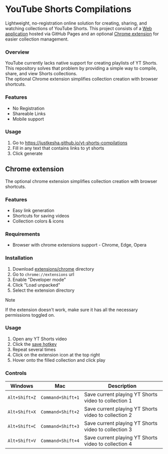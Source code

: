 # YouTube Shorts Compilations

Lightweight, no-registration online solution for creating, sharing, and watching collections of YouTube Shorts.
This project consists of a [Web application](https://justkesha.github.io/yt-shorts-compilations/) hosted via GitHub Pages and an optional [Chrome extension](../../#chrome-extension) for easier collection management.

### Overview

YouTube currently lacks native support for creating playlists of YT Shorts.<br>
This repository solves that problem by providing a simple way to compile, share, and view Shorts collections.<br>
The optional Chrome extension simplifies collection creation with browser shortcuts.

### Features

- No Registration
- Shareable Links
- Mobile support

### Usage

1. Go to https://justkesha.github.io/yt-shorts-compilations
2. Fill in any text that contains links to yt shorts
3. Click generate

## Chrome extension

The optional chrome extension simplifies collection creation with browser shortcuts.

### Features

- Easy link generation
- Shortcuts for saving videos
- Collection colors & icons

### Requirements

- Browser with chrome extensions support - Chrome, Edge, Opera

### Installation

1. Download [extensions/chrome](extensions/chrome) directory
2. Go to `chrome://extensions` url
3. Enable "Developer mode"
4. Click "Load unpacked"
5. Select the extension directory

> [!NOTE]
> If the extension doesn't work, make sure it has all the necessary permissions toggled on.

### Usage

1. Open any YT Shorts video
2. Click the [save hotkey](#controls)
3. Repeat several times
4. Click on the extension icon at the top right
5. Hover onto the filled collection and click play

### Controls

| Windows | Mac | Description |
|-|-|-|
| `Alt+Shift+Z` | `Command+Shift+1` | Save current playing YT Shorts video to collection 1 |
| `Alt+Shift+X` | `Command+Shift+2` | Save current playing YT Shorts video to collection 2 |
| `Alt+Shift+C` | `Command+Shift+3` | Save current playing YT Shorts video to collection 3 |
| `Alt+Shift+V` | `Command+Shift+4` | Save current playing YT Shorts video to collection 4 |
